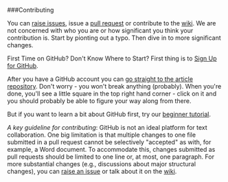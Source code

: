 ###Contributing

You can [raise issues](https://github.com/ASU-CPI/honest-pi/issues), issue a [pull request](https://github.com/ASU-CPI/honest-pi/pulls) or contribute to the [wiki](https://github.com/ASU-CPI/honest-pi/wiki). We are not concerned with who you are or how significant you think your contribution is. Start by pionting out a typo. Then dive in to more significant changes.

First Time on GitHub? Don't Know Where to Start? First thing is to [Sign Up for GitHub](https://github.com/join).

After you have a GitHub account you can [go straight to the article repository](https://github.com/ASU-CPI/honest-pi/edit/master/article). Don't worry - you won't break anything (probably). When you're done, you'll see a little square in the top right hand corner - click on it and you should probably be able to figure your way along from there.

But if you want to learn a bit about GitHub first, try our [beginner tutorial](https://docs.google.com/document/d/17ZZqDhD-Ax4rmfma6Hi26RTREB-ApKZHzht5TBzWdjY/edit).

*A key guideline for contributing*: GitHub is not an ideal platform for text collaboration. One big limitation is that multiple changes to one file submitted in a pull request cannot be selectively "accepted" as with, for example, a Word document. To accommodate this, changes submitted as pull requests should be limited to one line or, at most, one paragraph. For more substantial changes (e.g., discussions about major structural changes), you can [raise an issue](https://github.com/ASU-CPI/honest-pi/issues) or talk about it on the [wiki](https://github.com/ASU-CPI/honest-pi/wiki).

